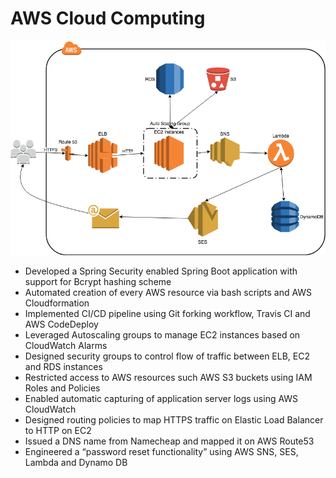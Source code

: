 # AWS Cloud Computing  

![Architecture](https://raw.githubusercontent.com/BumbleFeng/CloudComputing/master/architecture.png)  

* Developed a Spring Security enabled Spring Boot application with support for Bcrypt hashing scheme  
* Automated creation of every AWS resource via bash scripts and AWS Cloudformation  
* Implemented CI/CD pipeline using Git forking workflow, Travis CI and AWS CodeDeploy  
* Leveraged Autoscaling groups to manage EC2 instances based on CloudWatch Alarms  
* Designed security groups to control flow of traffic between ELB, EC2 and RDS instances  
* Restricted access to AWS resources such AWS S3 buckets using IAM Roles and Policies  
* Enabled automatic capturing of application server logs using AWS CloudWatch  
* Designed routing policies to map HTTPS traffic on Elastic Load Balancer to HTTP on EC2  
* Issued a DNS name from Namecheap and mapped it on AWS Route53  
* Engineered a “password reset functionality” using AWS SNS, SES, Lambda and Dynamo DB  
